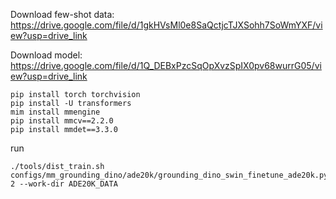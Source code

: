 Download few-shot data: https://drive.google.com/file/d/1gkHVsMl0e8SaQctjcTJXSohh7SoWmYXF/view?usp=drive_link

Download model: https://drive.google.com/file/d/1Q_DEBxPzcSqOpXvzSpIX0pv68wurrG05/view?usp=drive_link


```
pip install torch torchvision
pip install -U transformers
mim install mmengine 
pip install mmcv==2.2.0
pip install mmdet==3.3.0
```


run
```
./tools/dist_train.sh configs/mm_grounding_dino/ade20k/grounding_dino_swin_finetune_ade20k.py 2 --work-dir ADE20K_DATA
```


